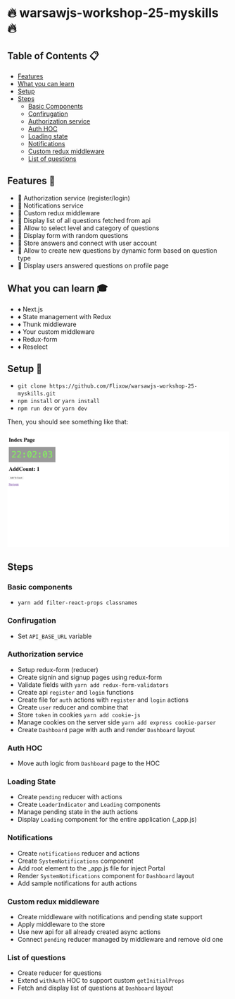 # :fire: warsawjs-workshop-25-myskills :fire:

## Table of Contents :clipboard:

- [Features](#features)
- [What you can learn](#what-you-can-learn)
- [Setup](#setup)
- [Steps](#steps)
  - [Basic Components](#basic-components)
  - [Confirugation](#configuration)
  - [Authorization service](#authorization-service)
  - [Auth HOC](#auth-hoc)
  - [Loading state](#loading-state)
  - [Notifications](#notifications)
  - [Custom redux middleware](#custom-redux-middleware)
  - [List of questions](#list-of-questions)

## Features :speedboat:
* :gem: Authorization service (register/login)
* :gem: Notifications service
* :gem: Custom redux middleware
* :gem: Display list of all questions fetched from api
* :gem: Allow to select level and category of questions
* :gem: Display form with random questions
* :gem: Store answers and connect with user account
* :gem: Allow to create new questions by dynamic form based on question type
* :gem: Display users answered questions on profile page


## What you can learn :mortar_board:
* :diamonds: Next.js
* :diamonds: State management with Redux
* :diamonds: Thunk middleware
* :diamonds: Your custom middleware
* :diamonds: Redux-form
* :diamonds: Reselect

## Setup :hammer:
* ```git clone https://github.com/Flixow/warsawjs-workshop-25-myskills.git```
* ```npm install``` or ```yarn install```
* ```npm run dev``` or ```yarn dev```

Then, you should see something like that:

![](static/screenshot.png)

## Steps
### Basic components
* ```yarn add filter-react-props classnames```

### Confirugation
* Set `API_BASE_URL` variable

### Authorization service
* Setup redux-form (reducer)
* Create signin and signup pages using redux-form
* Validate fields with ```yarn add redux-form-validators```
* Create api `register` and `login` functions
* Create file for `auth` actions with `register` and `login` actions
* Create `user` reducer and combine that
* Store `token` in cookies ```yarn add cookie-js```
* Manage cookies on the server side ```yarn add express cookie-parser```
* Create `Dashboard` page with auth and render `Dashboard` layout

### Auth HOC
* Move auth logic from `Dashboard` page to the HOC

### Loading State
* Create `pending` reducer with actions
* Create `LoaderIndicator` and `Loading` components
* Manage pending state in the auth actions
* Display `Loading` component for the entire application (_app.js)

### Notifications
* Create `notifications` reducer and actions
* Create `SystemNotifications` component
* Add root element to the _app.js file for inject Portal
* Render `SystemNotifications` component for `Dashboard` layout
* Add sample notifications for auth actions

### Custom redux middleware
* Create middleware with notifications and pending state support
* Apply middleware to the store
* Use new api for all already created async actions
* Connect `pending` reducer managed by middleware and remove old one

### List of questions
* Create reducer for questions
* Extend `withAuth` HOC to support custom `getInitialProps`
* Fetch and display list of questions at `Dashboard` layout

